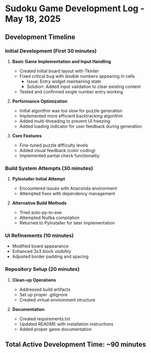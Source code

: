 # Sudoku Game Development Log - May 18, 2025

## Development Timeline

### Initial Development (First 30 minutes)
1. **Basic Game Implementation and Input Handling**
   - Created initial board layout with Tkinter
   - Fixed critical bug with double numbers appearing in cells
     - Issue: Entry widget maintaining state
     - Solution: Added input validation to clear existing content
   - Tested and confirmed single number entry working

2. **Performance Optimization**
   - Initial algorithm was too slow for puzzle generation
   - Implemented more efficient backtracking algorithm
   - Added multi-threading to prevent UI freezing
   - Added loading indicator for user feedback during generation

3. **Core Features**
   - Fine-tuned puzzle difficulty levels
   - Added visual feedback (color coding)
   - Implemented partial check functionality

### Build System Attempts (30 minutes)
1. **PyInstaller Initial Attempt**
   - Encountered issues with Anaconda environment
   - Attempted fixes with dependency management

2. **Alternative Build Methods**
   - Tried auto-py-to-exe
   - Attempted Nuitka compilation
   - Returned to PyInstaller for later implementation

### UI Refinements (10 minutes)
- Modified board appearance
- Enhanced 3x3 block visibility
- Adjusted border padding and spacing

### Repository Setup (20 minutes)
1. **Clean-up Operations**
   - Addressed build artifacts
   - Set up proper .gitignore
   - Created virtual environment structure

2. **Documentation**
   - Created requirements.txt
   - Updated README with installation instructions
   - Added proper game documentation

## Total Active Development Time: ~90 minutes
